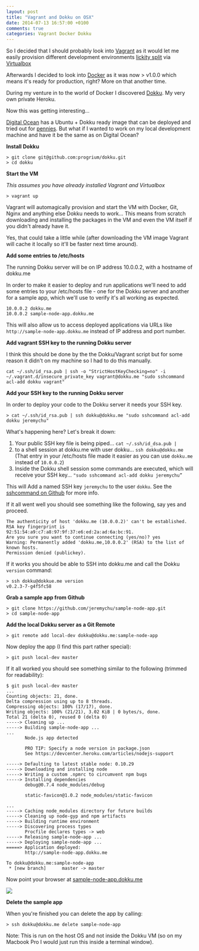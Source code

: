 ```yaml
---
layout: post
title: "Vagrant and Dokku on OSX"
date: 2014-07-13 16:57:00 +0100
comments: true
categories: Vagrant Docker Dokku
---
```


So I decided that I should probably look into [Vagrant](http://www.vagrantup.com) as it would let me easily provision different development environments [lickity split](http://www.urbandictionary.com/define.php?term=Lickity+split) via [Virtualbox](https://www.virtualbox.org/wiki/Downloads)

Afterwards I decided to look into [Docker](http://www.docker.com) as it was now > v1.0.0 which means it's ready for production, right?
More on that another time.
	
During my venture in to the world of Docker I discovered [Dokku](https://github.com/progrium/dokku).  My very own private Heroku.

Now this was getting interesting...
<!-- more -->
[Digital Ocean](https://www.digitalocean.com) has a Ubuntu + Dokku ready image that can be deployed and tried out for [pennies](https://www.digitalocean.com/pricing/).  But what if I wanted to work on my local development machine and have it be the same as on Digital Ocean?

__Install Dokku__

```
> git clone git@github.com:progrium/dokku.git
> cd dokku
```

__Start the VM__

_This assumes you have already installed Vagrant and Virtualbox_
```
> vagrant up
```
Vagrant will automagically provision and start the VM with Docker, Git, Nginx and anything else Dokku needs to work...
This means from scratch downloading and installing the packages in the VM and even the VM itself if you didn't already have it.  

Yes, that could take a little while (after downloading the VM image Vagrant will cache it locally so it'll be faster next time around).

__Add some entries to /etc/hosts__

The running Dokku server will be on IP address 10.0.0.2, with a hostname of dokku.me

In order to make it easier to deploy and run applications we'll need to add some entries to your /etc/hosts file - one for the Dokku server and another for a sample app, which we'll use to verify it's all working as expected.

```
10.0.0.2 dokku.me
10.0.0.2 sample-node-app.dokku.me
```

This will also allow us to access deployed applications via URLs like `http://sample-node-app.dokku.me` instead of IP address and port number.

__Add vagrant SSH key to the running Dokku server__

I think this should be done by the the Dokku/Vagrant script but for some reason it didn't on my machine so I had to do this manually.

```
cat ~/.ssh/id_rsa.pub | ssh -o "StrictHostKeyChecking=no" -i ~/.vagrant.d/insecure_private_key vagrant@dokku.me "sudo sshcommand acl-add dokku vagrant"
```

__Add your SSH key to the running Dokku server__

In order to deploy your code to the Dokku server it needs your SSH key.

```
> cat ~/.ssh/id_rsa.pub | ssh dokku@dokku.me "sudo sshcommand acl-add dokku jeremychu"
```
What's happening here?  Let's break it down:

1. Your public SSH key file is being piped...  `cat ~/.ssh/id_dsa.pub |`
1. to a shell session at dokku.me with user dokku... `ssh dokku@dokku.me`
(That entry in your /etc/hosts file made it easier as you can use `dokku.me` instead of `10.0.0.2`)
1. Inside the Dokku shell session some commands are executed, which will receive your SSH key... `"sudo sshcommand acl-add dokku jeremychu”`

This will Add a named SSH key `jeremychu` to the user `dokku`.  See the [sshcommand on Github](https://github.com/progrium/sshcommand) for more info.

If it all went well you should see something like the following, say yes and proceed.
```
The authenticity of host 'dokku.me (10.0.0.2)' can't be established.
RSA key fingerprint is 92:51:54:a9:c7:a8:97:9f:37:e6:ed:2a:ad:6a:bc:91.
Are you sure you want to continue connecting (yes/no)? yes
Warning: Permanently added 'dokku.me,10.0.0.2' (RSA) to the list of known hosts.
Permission denied (publickey).
```

If it works you should be able to SSH into dokku.me and call the Dokku `version` command:
```
> ssh dokku@dokkue.me version
v0.2.3-7-g4f5fc58
```
__Grab a sample app from Github__

```
> git clone https://github.com/jeremychu/sample-node-app.git
> cd sample-node-app
```

__Add the local Dokku server as a Git Remote__

```
> git remote add local-dev dokku@dokku.me:sample-node-app
```

Now deploy the app (I find this part rather special):

```
> git push local-dev master
```


If it all worked you should see something similar to the following (trimmed for readability):

```
$ git push local-dev master
...
Counting objects: 21, done.
Delta compression using up to 8 threads.
Compressing objects: 100% (17/17), done.
Writing objects: 100% (21/21), 3.02 KiB | 0 bytes/s, done.
Total 21 (delta 0), reused 0 (delta 0)
-----> Cleaning up ...
-----> Building sample-node-app ...
...
       Node.js app detected

       PRO TIP: Specify a node version in package.json
       See https://devcenter.heroku.com/articles/nodejs-support

-----> Defaulting to latest stable node: 0.10.29
-----> Downloading and installing node
-----> Writing a custom .npmrc to circumvent npm bugs
-----> Installing dependencies
       debug@0.7.4 node_modules/debug
       
       static-favicon@1.0.2 node_modules/static-favicon
       
...
-----> Caching node_modules directory for future builds
-----> Cleaning up node-gyp and npm artifacts
-----> Building runtime environment
-----> Discovering process types
       Procfile declares types -> web
-----> Releasing sample-node-app ...
-----> Deploying sample-node-app ...
=====> Application deployed:
       http://sample-node-app.dokku.me

To dokku@dokku.me:sample-node-app
 * [new branch]      master -> master
```

Now point your browser at [sample-node-app.dokku.me](http://sample-node-app.dokku.me)

<img src="{{root_url}}/images/sample-node-app.png"/>

__Delete the sample app__

When you're finished you can delete the app by calling:

```
> ssh dokku@dokku.me delete sample-node-app
```

Note: This is run on the host OS and not inside the Dokku VM (so on my Macbook Pro I would just run this inside a terminal window).
